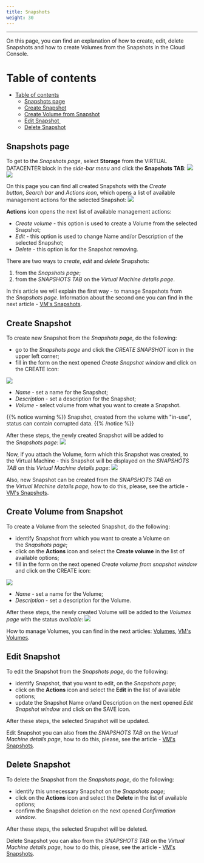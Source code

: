 ```yaml
---
title: Snapshots
weight: 30
---
```

___
On this page, you can find an explanation of how to create, edit, delete Snapshots and how to create Volumes from the Snapshots in the Cloud Console.

# Table of contents
- [Table of contents](#table-of-contents)
  - [Snapshots page](#snapshots-page)
  - [Create Snapshot](#create-snapshot)
  - [Create Volume from Snapshot](#create-volume-from-snapshot)
  - [Edit Snapshot ](#edit-snapshot)
  - [Delete Snapshot](#delete-snapshot)

## Snapshots page
To get to the *Snapshots page*, select **Storage** from the VIRTUAL DATACENTER block in the *side-bar menu* and click the **Snapshots TAB**:
![](../../../assets/images/vol/1.png?width=15pc&classes=border,shadow) 
![](../../../assets/images/snap/1.png?width=30pc&classes=border,shadow)  

On this page you can find all created Snapshots with the *Create button*, *Search bar* and *Actions icon*, which opens a list of available management actions for the selected Snapshot:
![](../../../assets/images/snap/2.png?classes=border,shadow)

**Actions** icon opens the next list of available management actions:
- *Create volume* - this option is used to create a Volume from the selected Snapshot;
- *Edit* - this option is used to change Name and/or Description of the selected Snapshot;
- *Delete* - this option is for the Snapshot removing.

There are two ways to *create*, *edit* and *delete* Snapshots:
1. from the *Snapshots page*;
2. from the *SNAPSHOTS TAB* on the *Virtual Machine details page*.

In this article we will explain the first way - to manage Snapshots from the *Snapshots page*. Information about the second one you can find in the next article - [VM's Snapshots](https://docs.ventuscloud.eu/products/storage/manage-snapshots/).  

## Create Snapshot
To create new Snapshot from the *Snapshots page*, do the following:
- go to the *Snapshots page* and click the *CREATE SNAPSHOT* icon in the upper left corner;
- fill in the form on the next opened *Create Snapshot window* and click on the CREATE icon:

![](../../../assets/images/snap/3.png?width=35pc&classes=border,shadow)
  - *Name* - set a name for the Snapshot;
  - *Description* - set a description for the Snapshot;
  - *Volume* - select volume from what you want to create a Snapshot.

{{% notice warning %}}
Snapshot, created from the volume with "in-use", status can contain corrupted data.
{{% /notice %}}  

After these steps, the newly created Snapshot will be added to the *Snapshots page*:
![](../../../assets/images/snap/4.png?classes=border,shadow)

Now, if you attach the Volume, form which this Snapshot was created,  to the Virtual Machine - this Snapshot will be displayed on the *SNAPSHOTS TAB* on this *Virtual Machine details page*:
![](../../../assets/images/snap/5.png?classes=border,shadow)

Also, new Snapshot can be created from the *SNAPSHOTS TAB* on the *Virtual Machine details page*, how to do this, please, see the article - [VM's Snapshots](https://docs.ventuscloud.eu/products/storage/manage-snapshots/).

## Create Volume from Snapshot
To create a Volume from the selected Snapshot, do the following:
- identify Snapshot from which you want to create a Volume on the *Snapshots page*;
- click on the **Actions** icon and select the **Create volume** in the list of available options;
- fill in the form on the next opened *Create volume from snapshot window* and click on the CREATE icon:

![](../../../assets/images/snap/7.png?width=35pc&classes=border,shadow)
  - *Name* - set a name for the Volume;
  - *Description* - set a description for the Volume.

After these steps, the newly created Volume will be added to the *Volumes page* with the status *available*:
![](../../../assets/images/snap/8.png?classes=border,shadow)

How to manage Volumes, you can find in the next articles: [Volumes](https://docs.ventuscloud.eu/products/storage/volumes/), [VM's Volumes](https://docs.ventuscloud.eu/products/storage/manage-volumes/).  

## Edit Snapshot 
To edit the Snapshot from the *Snapshots page*, do the following:
- identify Snapshot, that you want to edit, on the *Snapshots page*;
- click on the **Actions** icon and select the **Edit** in the list of available options;
- update the Snapshot Name or/and Description on the next opened *Edit Snapshot window* and click on the SAVE icon.

After these steps, the selected Snapshot will be updated.  

Edit Snapshot you can also from the *SNAPSHOTS TAB* on the *Virtual Machine details page*, how to do this, please, see the article - [VM's Snapshots](https://docs.ventuscloud.eu/products/storage/manage-snapshots/).


## Delete Snapshot
To delete the Snapshot from the *Snapshots page*, do the following:
- identify this unnecessary Snapshot on the *Snapshots* *page*;
- click on the **Actions** icon and select the **Delete** in the list of available options;
- confirm the Snapshot deletion on the next opened *Confirmation window*.

After these steps, the selected Snapshot will be deleted.

Delete Snapshot you can also from the *SNAPSHOTS TAB* on the *Virtual Machine details page*, how to do this, please, see the article - [VM's Snapshots](https://docs.ventuscloud.eu/products/storage/manage-snapshots/).

